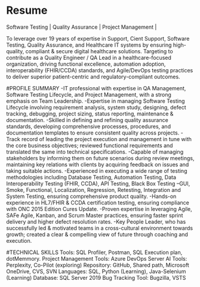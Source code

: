 # Resume
Software Testing | Quality Assurance | Project Management |

To leverage over 19 years of expertise in Support, Cient Support, Software Testing, Quality Assurance, and Healthcare IT systems by ensuring high-quality, compliant & secure digital healthcare solutions. Targeting to contribute as a Quality Engineer / QA Lead in a healthcare-focused organization, driving functional excellence, automation adoption, interoperability (FHIR/CCDA) standards, and Agile/DevOps testing practices to deliver superior patient-centric and regulatory-compliant outcomes.

#PROFILE SUMMARY
-IT professional with expertise in QA Management, Software Testing Lifecycle, and Project Management, with a strong emphasis on Team Leadership.
-Expertise in managing Software Testing Lifecycle involving requirement analysis, system study, designing, defect tracking, debugging, project sizing, status reporting, maintenance & documentation.
-Skilled in defining and refining quality assurance standards, developing comprehensive processes, procedures, and documentation templates to ensure consistent quality across projects.
-Track record of leading the project execution and management in tune with the core business objectives; reviewed functional requirements and translated the same into technical specifications.
-Capable of managing stakeholders by informing them on future scenarios during review meetings, maintaining key relations with clients by acquiring feedback on issues and taking suitable actions. 
-Experienced in executing a wide range of testing methodologies including Database Testing, Automation Testing, Data Interoperability Testing (FHIR, CCDA), API Testing, Black Box Testing –GUI, Smoke, Functional, Localization, Regression, Retesting, Integration and System Testing, ensuring comprehensive product quality.
-Hands-on experience in HL7/FHIR & CCDA certification testing, ensuring compliance with ONC 2015 Edition Cures Update.
-Proven expertise in leveraging Agile, SAFe Agile, Kanban, and Scrum Master practices, ensuring faster sprint delivery and higher defect resolution rates.
-Key People Leader, who has successfully led & motivated teams in a cross-cultural environment towards growth; created a clear & compelling view of future through coaching and execution.

#TECHNICAL SKILLS
Tools: SQL Profiler, Postman, SQL Execution plan, dotMemmory.
Project Management Tools: Azure DevOps Server
AI Tools: Perplexity, Co-Pilot (exploring)
Repository: GitHub, Shared path, Microsoft OneDrive, CVS, SVN
Languages: SQL, Python (Learning), Java-Selenium (Learning)
Database: SQL Server 2019
Bug Tracking Tool: Bugzilla, VSTS

